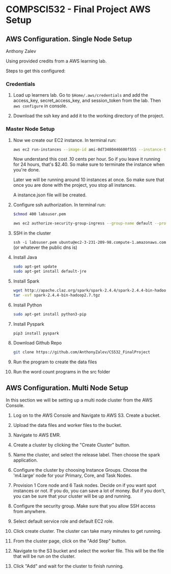 # COMPSCI532 - Final Project AWS Setup


## AWS Configuration. Single Node Setup

Anthony Zalev

Using provided credits from a AWS learning lab.

Steps to get this configured:

### Credentials

1. Load up learners lab. Go to `$Home/.aws/credentials` and add the access_key, secret_access_key, and session_token from the lab. Then `aws configure` in console.

2. Download the ssh key and add it to the working directory of the project.

### Master Node Setup

1. Now we create our EC2 instance. In terminal run:

    ```bash
    aws ec2 run-instances --image-id ami-0d73480446600f555 --instance-type m4.large --key-name vockey > instance.json
    ```

    Now understand this cost .10 cents per hour. So if you leave it running for 24 hours, that's $2.40. So make sure to terminate the instance when you're done.

    Later we will be running around 10 instances at once. So make sure that once you are done with the project, you stop all instances.

    A instance.json file will be created.

2. Configure ssh authorization. In terminal run:

    ```bash
    $chmod 400 labsuser.pem
    ```

    ```bash
    aws ec2 authorize-security-group-ingress --group-name default --protocol tcp --port 22 --cidr 0.0.0.0/0
    ```

3. SSH in the cluster

    ```ssh -i labsuser.pem ubuntu@ec2-3-231-209-98.compute-1.amazonaws.com``` (or whatever the public dns is)

4. Install Java

    ```bash
    sudo apt-get update
    sudo apt-get install default-jre
    ```

5. Install Spark

    ```bash
    wget http://apache.claz.org/spark/spark-2.4.4/spark-2.4.4-bin-hadoop2.7.tgz
    tar -xvf spark-2.4.4-bin-hadoop2.7.tgz
    ```

6. Install Python

    ```bash
    sudo apt-get install python3-pip
    ```

7. Install Pyspark

    ```bash
    pip3 install pyspark
    ```

8. Download Github Repo

    ```bash
    git clone https://github.com/AnthonyZalev/CS532_FinalProject
    ```

9. Run the program to create the data files

10. Run the word count programs in the src folder

## AWS Configuration. Multi Node Setup

In this section we will be setting up a multi node cluster from the AWS Console.

1. Log on to the AWS Console and Navigate to AWS S3. Create a bucket.

2. Upload the data files and worker files to the bucket.

3. Navigate to AWS EMR.

4. Create a cluster by clicking the "Create Cluster" button.

5. Name the cluster, and select the release label. Then choose the spark application.

6. Configure the cluster by choosing Instance Groups. Choose the 'm4.large' node for your Primary, Core, and Task Nodes.

7. Provision 1 Core node and 6 Task nodes. Decide on if you want spot instances or not. If you do, you can save a lot of money. But if you don't, you can be sure that your cluster will be up and running.

8. Configure the security group. Make sure that you allow SSH access from anywhere.

9. Select default service role and default EC2 role.

10. Click create cluster. The cluster can take many minutes to get running.

11. From the cluster page, click on the "Add Step" button.

12. Navigate to the S3 bucket and select the worker file. This will be the file that will be run on the cluster.

13. Click "Add" and wait for the cluster to finish running.


